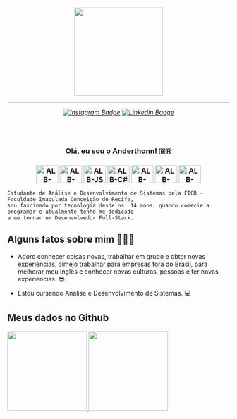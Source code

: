 <h6 align="center">
 
<img height="200em" src="https://user-images.githubusercontent.com/102235594/162045748-717d4bb1-29ed-492d-a1a0-8b35d8c847f3.svg"> 
 
<hr>

[![Instagram Badge](https://img.shields.io/badge/-instagram-red?style=for-the-badge&logo=instagram&logoColor=white&link=https://github.com/arthurspk)](https://www.instagram.com/t.h.o.n.n/)
[![Linkedin Badge](https://img.shields.io/badge/-Linkedin-blue?style=for-the-badge&logo=Linkedin&logoColor=white&link=https://github.com/arthurspk)](https://www.linkedin.com/in/anderthonn-batista)
 
</h4>

<h3 align="center">  <br>
  
Olá, eu sou o Anderthonn! 🇧🇷
<br>
  
</h3>

<h3 align="center">
<div style="display: block">
  <img align="center" alt="ALB-HTML5" height="40" width="50" src="https://api.iconify.design/logos/html-5.svg?color=currentColor">
  <img align="center" alt="ALB-CSS3" height="40" width="50" src="https://api.iconify.design/logos/css-3.svg?color=currentColor">
  <img align="center" alt="ALB-JS" height="40" width="50" src="https://api.iconify.design/logos:javascript.svg?color=currentColor">
  <img align="center" alt="ALB-C#" height="40" width="50" src="https://api.iconify.design/vscode-icons:file-type-csharp2.svg?color=currentColor">
  <img align="center" alt="ALB-JAVA" height="40" width="50" src="https://api.iconify.design/logos:java.svg?color=currentColor">
  <img align="center" alt="ALB-SQLSERVER" height="40" width="50" src="https://api.iconify.design/simple-icons:microsoftsqlserver.svg?color=currentColor">
  <img align="center" alt="ALB-POSTGRESQL" height="40" width="50" src="https://api.iconify.design/logos:postgresql.svg?color=currentColor">
</div>
</h3>

```
Estudante de Análise e Desenvolvimento de Sistemas pela FICR - Faculdade Imaculada Conceição do Recife, 
sou fascinado por tecnologia desde os  14 anos, quando comecie a programar e atualmente tenho me dedicado
a me tornar um Desenvolvedor Full-Stack.
```

## Alguns fatos sobre mim 👨🏻‍💻

- Adoro conhecer coisas novas, trabalhar em grupo e obter novas experiências, almejo trabalhar para empresas fora do Brasil, para melhorar meu Inglês e conhecer novas culturas,  pessoas e ter novas experiências. 😎

- Estou cursando Análise e Desenvolvimento de Sistemas. 💻

## Meus dados no Github

<div align="left">
  <a href="https://github.com/anderthonn">
  <img height="180em" src="https://github-readme-stats.vercel.app/api?username=anderthonn&show_icons=true&theme=blue&include_all_commits=true&count_private=true"/>
  <img height="180em" src="https://github-readme-stats.vercel.app/api/top-langs/?username=anderthonn&layout=compact&langs_count=7&theme=blue"/>
</div>
